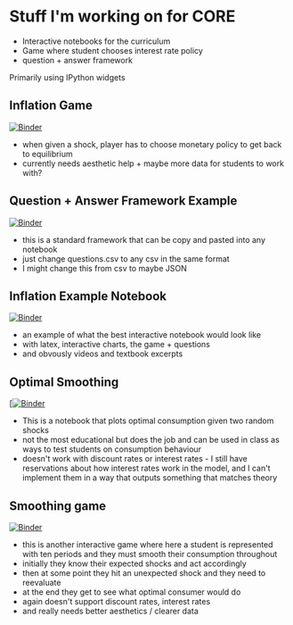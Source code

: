 # Stuff I'm working on for CORE


* Interactive notebooks for the curriculum
* Game where student chooses interest rate policy
* question + answer framework


Primarily using IPython widgets

## Inflation Game
[![Binder](https://mybinder.org/badge_logo.svg)](https://mybinder.org/v2/gh/NevadaM/CORE-stuff/main?urlpath=voila%2Frender%2Fgame.ipynb)
* when given a shock, player has to choose monetary policy to get back to equilibrium
* currently needs aesthetic help + maybe more data for students to work with?

## Question + Answer Framework Example
[![Binder](https://mybinder.org/badge_logo.svg)](https://mybinder.org/v2/gh/NevadaM/CORE-stuff/main?urlpath=voila%2Frender%2Fquestions.ipynb)
* this is a standard framework that can be copy and pasted into any notebook
* just change questions.csv to any csv in the same format
* I might change this from csv to maybe JSON

## Inflation Example Notebook
[![Binder](https://mybinder.org/badge_logo.svg)](https://mybinder.org/v2/gh/NevadaM/CORE-stuff/main?urlpath=voila%2Frender%2Finflation.ipynb)
* an example of what the best interactive notebook would look like
* with latex, interactive charts, the game + questions
* and obvously videos and textbook excerpts

## Optimal Smoothing
[[![Binder](https://mybinder.org/badge_logo.svg)](https://mybinder.org/v2/gh/NevadaM/CORE-stuff/main?urlpath=voila%2Frender%2Fsmoothing.ipynb)
* This is a notebook that plots optimal consumption given two random shocks
* not the most educational but does the job and can be used in class as ways to test students on consumption behaviour
* doesn't work with discount rates or interest rates - I still have reservations about how interest rates work in the model, and I can't implement them in a way that outputs something that matches theory

## Smoothing game
[![Binder](https://mybinder.org/badge_logo.svg)](https://mybinder.org/v2/gh/NevadaM/CORE-stuff/main?urlpath=voila%2Frender%2Fsmoothinggame.ipynb)
* this is another interactive game where here a student is represented with ten periods and they must smooth their consumption throughout
* initially they know their expected shocks and act accordingly
* then at some point they hit an unexpected shock and they need to reevaluate
* at the end they get to see what optimal consumer would do
* again doesn't support discount rates, interest rates
* and really needs better aesthetics / clearer data

